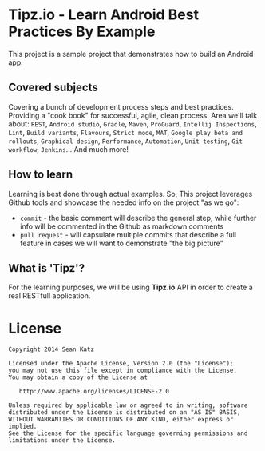 Tipz.io - Learn Android Best Practices By Example
======================================

This project is a sample project that demonstrates how to build an Android app.

## Covered subjects ##
Covering a bunch of development process steps and best practices. Providing a "cook book" for successful, agile, clean process. Area we'll talk about: `REST`, `Android studio`, `Gradle`, `Maven`, `ProGuard`, `Intellij Inspections`, `Lint`, `Build variants`, `Flavours`, `Strict mode`, `MAT`, `Google play beta and rollouts`, `Graphical design`, `Performance`, `Automation`, `Unit testing`, `Git workflow`, `Jenkins`... And much more!

## How to learn ##
Learning is best done through actual examples. So, This project leverages Github tools and showcase the needed info on the project "as we go":
  - `commit` - the basic comment will describe the general step, while further info will be commented in the Github as markdown comments
  - `pull request` - will capsulate multiple commits that describe a full feature in cases we will want to demonstrate "the big picture"

## What is 'Tipz'? ##
For the learning purposes, we will be using **Tipz.io** API in order to create a real RESTfull application.



License
=======

    Copyright 2014 Sean Katz

    Licensed under the Apache License, Version 2.0 (the "License");
    you may not use this file except in compliance with the License.
    You may obtain a copy of the License at

       http://www.apache.org/licenses/LICENSE-2.0

    Unless required by applicable law or agreed to in writing, software
    distributed under the License is distributed on an "AS IS" BASIS,
    WITHOUT WARRANTIES OR CONDITIONS OF ANY KIND, either express or implied.
    See the License for the specific language governing permissions and
    limitations under the License.
